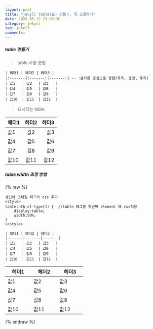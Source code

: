 ```yaml
---
layout: post
title: "jekyll Table(표) 만들기, 폭 조절하기"
date: 2020-05-12 23:30:30
category: jekyll
tag: jekyll
comments:
---
```

##### table 만들기  

> table 사용 문법  

```
| 헤더1 | 헤더2 | 헤더3 |
|:-------|:-------:|-------:| -- :문자를 중심으로 정렬(좌측, 중앙, 우측)
| 값1   | 값2   | 값3   |
| 값4   | 값5   | 값6   |
| 값7   | 값8   | 값9   |
| 값10  | 값11  | 값12  |
```  
> 표시되는 table  

| 헤더1 | 헤더2 | 헤더3 |
|:-------|:-------:|-------:|
| 값1   | 값2   | 값3   |
| 값4   | 값5   | 값6   |
| 값7   | 값8   | 값9   |
| 값10  | 값11  | 값12  |  

##### table width 조정 방법
{% raw %}
```
상단에 스타일 태그와 css 추가  
<style>  
table:nth-of-type(1) {  //table 태그중 첫번째 element 에 css적용
    display:table;  
    width:50%;  
}
</style>  

| 헤더1 | 헤더2 | 헤더3 |
|-------|-------|-------|
| 값1   | 값2   | 값3   |
| 값4   | 값5   | 값6   |
| 값7   | 값8   | 값9   |
| 값10  | 값11  | 값12  |
```  
<style>  
table:nth-of-type(2) {
    display:table;  
    width:50%;  
}
</style>
| 헤더1 | 헤더2 | 헤더3 |
|-------|-------|-------|
| 값1   | 값2   | 값3   |
| 값4   | 값5   | 값6   |
| 값7   | 값8   | 값9   |
| 값10  | 값11  | 값12  |  
{% endraw %}
